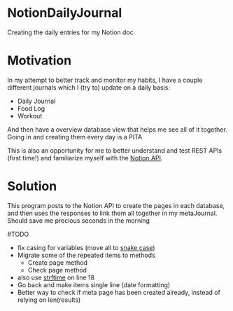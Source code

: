# NotionDailyJournal
 Creating the daily entries for my Notion doc

# Motivation
In my attempt to better track and monitor my habits, I have a couple different journals which I (try to) update on a daily basis:
- Daily Journal
- Food Log
- Workout

And then have a overview database view that helps me see all of it together. Going in and creating them every day is a PITA

This is also an opportunity for me to better understand and test REST APIs (first time!) and familiarize myself with the [Notion API](https://developers.notion.com/).

# Solution
This program posts to the Notion API to create the pages in each database, and then uses the responses to link them all together in my metaJournal. Should save me precious seconds in the morning

#TODO
- fix casing for variables (move all to [snake case](https://www.theserverside.com/answer/Camel-case-vs-snake-case-Whats-the-difference))
- Migrate some of the repeated items to methods
    - Create page method
    - Check page method
- also use [strftime](https://strftime.org/) on line 18
- Go back and make items single line (date formatting)
- Better way to check if meta page has been created already, instead of relying on len(results)